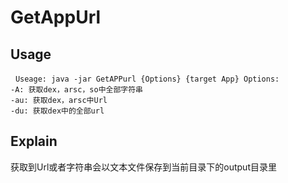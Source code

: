 # GetAppUrl

## Usage ##
   ```
   Useage: java -jar GetAPPurl {Options} {target App}
   Options:                                                                                                                               
            -A: 获取dex，arsc，so中全部字符串                                                                                               
            -au: 获取dex，arsc中Url                                                                                                         
            -du: 获取dex中的全部url                                                                                                         
    ```
## Explain ##
 获取到Url或者字符串会以文本文件保存到当前目录下的output目录里
